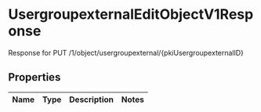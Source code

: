 

# UsergroupexternalEditObjectV1Response

Response for PUT /1/object/usergroupexternal/{pkiUsergroupexternalID}

## Properties

| Name | Type | Description | Notes |
|------------ | ------------- | ------------- | -------------|



